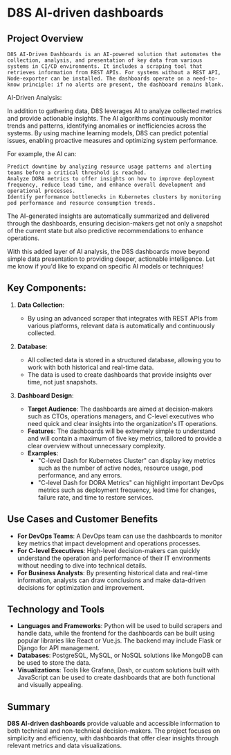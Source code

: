 # D8S AI-driven dashboards

## Project Overview

    D8S AI-Driven Dashboards is an AI-powered solution that automates the collection, analysis, and presentation of key data from various systems in CI/CD environments. It includes a scraping tool that retrieves information from REST APIs. For systems without a REST API, Node-exporter can be installed. The dashboards operate on a need-to-know principle: if no alerts are present, the dashboard remains blank.
AI-Driven Analysis:

In addition to gathering data, D8S leverages AI to analyze collected metrics and provide actionable insights. The AI algorithms continuously monitor trends and patterns, identifying anomalies or inefficiencies across the systems. By using machine learning models, D8S can predict potential issues, enabling proactive measures and optimizing system performance.

For example, the AI can:

    Predict downtime by analyzing resource usage patterns and alerting teams before a critical threshold is reached.
    Analyze DORA metrics to offer insights on how to improve deployment frequency, reduce lead time, and enhance overall development and operational processes.
    Identify performance bottlenecks in Kubernetes clusters by monitoring pod performance and resource consumption trends.

The AI-generated insights are automatically summarized and delivered through the dashboards, ensuring decision-makers get not only a snapshot of the current state but also predictive recommendations to enhance operations.

With this added layer of AI analysis, the D8S dashboards move beyond simple data presentation to providing deeper, actionable intelligence. Let me know if you'd like to expand on specific AI models or techniques!

## Key Components:
1. **Data Collection**:
    - By using an advanced scraper that integrates with REST APIs from various platforms, relevant data is automatically and continuously collected.

2. **Database**:
    - All collected data is stored in a structured database, allowing you to work with both historical and real-time data.
    - The data is used to create dashboards that provide insights over time, not just snapshots.

3. **Dashboard Design**:
    - **Target Audience**: The dashboards are aimed at decision-makers such as CTOs, operations managers, and C-level executives who need quick and clear insights into the organization's IT operations.
    - **Features**: The dashboards will be extremely simple to understand and will contain a maximum of five key metrics, tailored to provide a clear overview without unnecessary complexity.
    - **Examples**:
      - "C-level Dash for Kubernetes Cluster" can display key metrics such as the number of active nodes, resource usage, pod performance, and any errors.
      - "C-level Dash for DORA Metrics" can highlight important DevOps metrics such as deployment frequency, lead time for changes, failure rate, and time to restore services.

## Use Cases and Customer Benefits
- **For DevOps Teams**: A DevOps team can use the dashboards to monitor key metrics that impact development and operations processes.
- **For C-level Executives**: High-level decision-makers can quickly understand the operation and performance of their IT environments without needing to dive into technical details.
- **For Business Analysts**: By presenting historical data and real-time information, analysts can draw conclusions and make data-driven decisions for optimization and improvement.

## Technology and Tools
- **Languages and Frameworks**: Python will be used to build scrapers and handle data, while the frontend for the dashboards can be built using popular libraries like React or Vue.js. The backend may include Flask or Django for API management.
- **Databases**: PostgreSQL, MySQL, or NoSQL solutions like MongoDB can be used to store the data.
- **Visualizations**: Tools like Grafana, Dash, or custom solutions built with JavaScript can be used to create dashboards that are both functional and visually appealing.

## Summary
**D8S AI-driven dashboards** provide valuable and accessible information to both technical and non-technical decision-makers. The project focuses on simplicity and efficiency, with dashboards that offer clear insights through relevant metrics and data visualizations.
